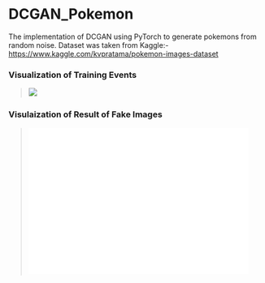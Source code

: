 # DCGAN_Pokemon
The implementation of DCGAN using PyTorch to generate pokemons from random noise. Dataset was taken from Kaggle:- https://www.kaggle.com/kvpratama/pokemon-images-dataset

### Visualization of Training Events 
>![](/training-phases.gif)
### Visulaization of Result of Fake Images
>![](/result.png)

